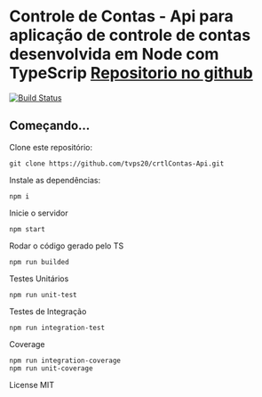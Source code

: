 # Controle de Contas - Api para aplicação de controle de contas desenvolvida em Node com TypeScrip [Repositorio no github]('https://github.com/tvps20/crtlContas-Api/tree/development')

[![Build Status](https://travis-ci.org/tvps20/crtlContas-Api.svg?branch=master)](https://travis-ci.org/tvps20/crtlContas-Api)

## Começando...
Clone este repositório:
```
git clone https://github.com/tvps20/crtlContas-Api.git
```

Instale as dependências:
```
npm i
```

Inicie o servidor
```
npm start
```

Rodar o código gerado pelo TS
```
npm run builded
```

Testes Unitários
```
npm run unit-test
```

Testes de Integração
```
npm run integration-test
```

Coverage
```
npm run integration-coverage
npm run unit-coverage
```

License MIT
